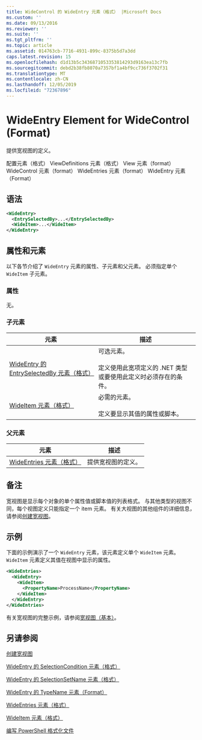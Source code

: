 ```yaml
---
title: WideControl 的 WideEntry 元素（格式） |Microsoft Docs
ms.custom: ''
ms.date: 09/13/2016
ms.reviewer: ''
ms.suite: ''
ms.tgt_pltfrm: ''
ms.topic: article
ms.assetid: 014763cb-7716-4931-899c-8375b5d7a3dd
caps.latest.revision: 15
ms.openlocfilehash: d1d13b5c3436871053353814293d9163ea13c7fb
ms.sourcegitcommit: debd2b38fb8070a7357bf1a4bf9cc736f3702f31
ms.translationtype: MT
ms.contentlocale: zh-CN
ms.lasthandoff: 12/05/2019
ms.locfileid: "72367896"
---
```

# <a name="wideentry-element-for-widecontrol-format"></a>WideEntry Element for WideControl (Format)

提供宽视图的定义。

配置元素（格式） ViewDefinitions 元素（格式） View 元素（format） WideControl 元素（format） WideEntries 元素（format） WideEntry 元素（Format）

## <a name="syntax"></a>语法

```xml
<WideEntry>
  <EntrySelectedBy>...</EntrySelectedBy>
  <WideItem>...</WideItem>
</WideEntry>
```

## <a name="attributes-and-elements"></a>属性和元素

以下各节介绍了 `WideEntry` 元素的属性、子元素和父元素。 必须指定单个 `WideItem` 子元素。

### <a name="attributes"></a>属性

无。

### <a name="child-elements"></a>子元素

|元素|描述|
|-------------|-----------------|
|[WideEntry 的 EntrySelectedBy 元素（格式）](./entryselectedby-element-for-wideentry-format.md)|可选元素。<br /><br /> 定义使用此宽项定义的 .NET 类型或要使用此定义时必须存在的条件。|
|[WideItem 元素（格式）](./wideitem-element-for-widecontrol-format.md)|必需的元素。<br /><br /> 定义要显示其值的属性或脚本。|

### <a name="parent-elements"></a>父元素

|元素|描述|
|-------------|-----------------|
|[WideEntries 元素（格式）](./wideentries-element-for-widecontrol-format.md)|提供宽视图的定义。|

## <a name="remarks"></a>备注

宽视图是显示每个对象的单个属性值或脚本值的列表格式。 与其他类型的视图不同，每个视图定义只能指定一个 item 元素。 有关大视图的其他组件的详细信息，请参阅[创建宽视图](./creating-a-wide-view.md)。

## <a name="example"></a>示例

下面的示例演示了一个 `WideEntry` 元素，该元素定义单个 `WideItem` 元素。 `WideItem` 元素定义其值在视图中显示的属性。

```xml
<WideEntries>
  <WideEntry>
    <WideItem>
      <PropertyName>ProcessName</PropertyName>
    </WideItem>
  </WideEntry>
</WideEntries>

```

有关宽视图的完整示例，请参阅[宽视图（基本）](./wide-view-basic.md)。

## <a name="see-also"></a>另请参阅

[创建宽视图](./creating-a-wide-view.md)

[WideEntry 的 SelectionCondition 元素（格式）](./selectioncondition-element-for-entryselectedby-for-widecontrol-format.md)

[WideEntry 的 SelectionSetName 元素（格式）](./selectionsetname-element-for-entryselectedby-for-widecontrol-format.md)

[WideEntry 的 TypeName 元素（Format）](./typename-element-for-entryselectedby-for-wideentry-format.md)

[WideEntries 元素（格式）](./wideentries-element-for-widecontrol-format.md)

[WideItem 元素（格式）](./wideitem-element-for-widecontrol-format.md)

[编写 PowerShell 格式化文件](./writing-a-powershell-formatting-file.md)
